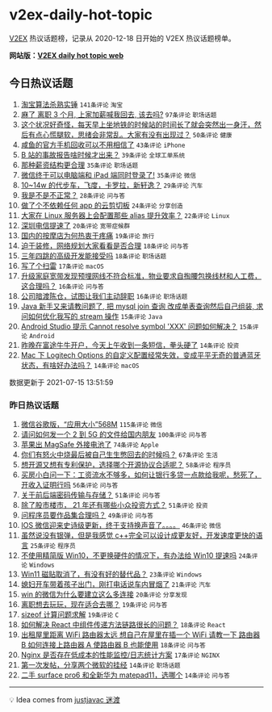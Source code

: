 # v2ex-daily-hot-topic

[V2EX](https://www.v2ex.com/) 热议话题榜，记录从 2020-12-18 日开始的 V2EX 热议话题榜单。

**网站版：[V2EX daily hot topic web](https://boojack.github.io/v2ex-daily-hot-topic-web/)**

## 今日热议话题

<!-- TODAY BEGIN -->

1. [淘宝算法杀熟实锤](https://www.v2ex.com/t/789616) `141条评论` `淘宝`
1. [麻了 离职 3 个月, 上家加薪喊我回去, 该去吗?](https://www.v2ex.com/t/789680) `97条评论` `职场话题`
1. [这个状况好奇怪，每天早上坐地铁的时候站的时间长了就会突然出一身汗，然后有点心慌腿软，思绪会非常乱。大家有没有出现过？](https://www.v2ex.com/t/789608) `50条评论` `健康`
1. [咸鱼的官方手机回收可以不用相信了](https://www.v2ex.com/t/789657) `43条评论` `iPhone`
1. [B 站的事故报告啥时候才出来？](https://www.v2ex.com/t/789662) `39条评论` `全球工单系统`
1. [那种薪资结构更合理](https://www.v2ex.com/t/789676) `35条评论` `职场话题`
1. [微信终于可以电脑端和 iPad 端同时登录了!](https://www.v2ex.com/t/789677) `35条评论` `微信`
1. [10~14w 的代步车，飞度，卡罗拉，新轩逸？](https://www.v2ex.com/t/789746) `29条评论` `汽车`
1. [我是不是不正常？](https://www.v2ex.com/t/789712) `28条评论` `问与答`
1. [做了个不依赖任何 app 的云剪切板](https://www.v2ex.com/t/789720) `24条评论` `分享创造`
1. [大家在 Linux 服务器上会配置那些 alias 提升效率？](https://www.v2ex.com/t/789686) `22条评论` `Linux`
1. [深圳电信提速了](https://www.v2ex.com/t/789740) `20条评论` `宽带症候群`
1. [国内的按摩店为何热衷于疼痛](https://www.v2ex.com/t/789742) `19条评论` `旅行`
1. [迫于装修，网络规划大家看看是否合理](https://www.v2ex.com/t/789748) `18条评论` `问与答`
1. [三年四跳的高级开发能接受吗](https://www.v2ex.com/t/789673) `18条评论` `职场话题`
1. [写了个扫雷](https://www.v2ex.com/t/789767) `17条评论` `macOS`
1. [升级家庭宽带发现预埋网线不符合标准，物业要求自掏腰包换线材和人工费，这合理吗？](https://www.v2ex.com/t/789709) `16条评论` `问与答`
1. [公司暗渡陈仓，试图让我们主动辞职](https://www.v2ex.com/t/789681) `16条评论` `职场话题`
1. [Java 新手又来请教问题了, 把 mysql join 查询 改成单表查询然后自己组装, 求问如何优化我写的 stream 操作](https://www.v2ex.com/t/789702) `15条评论` `Java`
1. [Android Studio 提示 Cannot resolve symbol 'XXX' 问题如何解决？](https://www.v2ex.com/t/789610) `15条评论` `Android`
1. [昨晚在富途牛牛开户，今天上午收到一条短信，拳头硬了](https://www.v2ex.com/t/789664) `14条评论` `投资`
1. [Mac 下 Logitech Options 的自定义配置经常失效，变成平平无奇的普通蓝牙状态，有啥好办法吗？](https://www.v2ex.com/t/789658) `14条评论` `macOS`

数据更新于 2021-07-15 13:51:59

<!-- TODAY END -->

### 昨日热议话题

<!-- YESTERDAY BEGIN -->

1. [微信谷歌版，“应用大小”568M](https://www.v2ex.com/t/789383) `115条评论` `微信`
1. [请问如何发一个 2 到 5G 的文件给国内朋友](https://www.v2ex.com/t/789447) `100条评论` `问与答`
1. [苹果出 MagSafe 外接电池了](https://www.v2ex.com/t/789390) `74条评论` `Apple`
1. [你们有怒火中烧最后被自己生生憋回去的时候吗？](https://www.v2ex.com/t/789418) `67条评论` `生活`
1. [想开源又想有专利保护，选择哪个开源协议合适呢？](https://www.v2ex.com/t/789495) `58条评论` `程序员`
1. [买房小白问一下：工资流水不够多，如何让银行多贷一点款给我呢，愁死了，开收入证明行吗](https://www.v2ex.com/t/789419) `56条评论` `问与答`
1. [关于前后端密码传输与存储？](https://www.v2ex.com/t/789385) `51条评论` `问与答`
1. [除了股市楼市， 21 年还有哪些小众投资方式？](https://www.v2ex.com/t/789395) `51条评论` `投资`
1. [问程序员要作品集合理吗？](https://www.v2ex.com/t/789391) `49条评论` `问与答`
1. [IOS 微信迎来史诗级更新，终于支持换声音了。。。。](https://www.v2ex.com/t/789451) `46条评论` `微信`
1. [虽然说没有银弹，但是我感觉 c++完全可以设计成更友好，开发速度更快的语言](https://www.v2ex.com/t/789560) `25条评论` `程序员`
1. [不使用精简版 Win10，不更换硬件的情况下，有办法给 Win10 提速吗](https://www.v2ex.com/t/789463) `24条评论` `Windows`
1. [Win11 磁贴取消了，有没有好的替代品？](https://www.v2ex.com/t/789513) `23条评论` `Windows`
1. [媳妇开车带着孩子出门，刚打电话说车内冒烟了](https://www.v2ex.com/t/789439) `21条评论` `汽车`
1. [win 的微信为什么要建立这么多连接](https://www.v2ex.com/t/789527) `20条评论` `分享发现`
1. [离职想去玩玩，现在适合去哪？](https://www.v2ex.com/t/789514) `19条评论` `问与答`
1. [sizeof 计算问题求解](https://www.v2ex.com/t/789496) `19条评论` `C`
1. [如何解决 React 中组件传递方法链路很长的问题？](https://www.v2ex.com/t/789488) `18条评论` `React`
1. [出租屋里距离 WiFi 路由器太远 想自己在屋里在插一个 WiFi 请教一下 路由器 B 如何连接上路由器 A 使路由器 B 也能使用](https://www.v2ex.com/t/789465) `18条评论` `问与答`
1. [Nginx 是否存在低成本的性能监控/日志统计方案](https://www.v2ex.com/t/789490) `17条评论` `NGINX`
1. [第一次发帖，分享两个微软的挂经](https://www.v2ex.com/t/789563) `14条评论` `职场话题`
1. [二手 surface pro6 和全新华为 matepad11，选哪个](https://www.v2ex.com/t/789532) `14条评论` `问与答`

<!-- YESTERDAY END -->

---

💡 Idea comes from [justjavac 迷渡](https://github.com/justjavac/)
